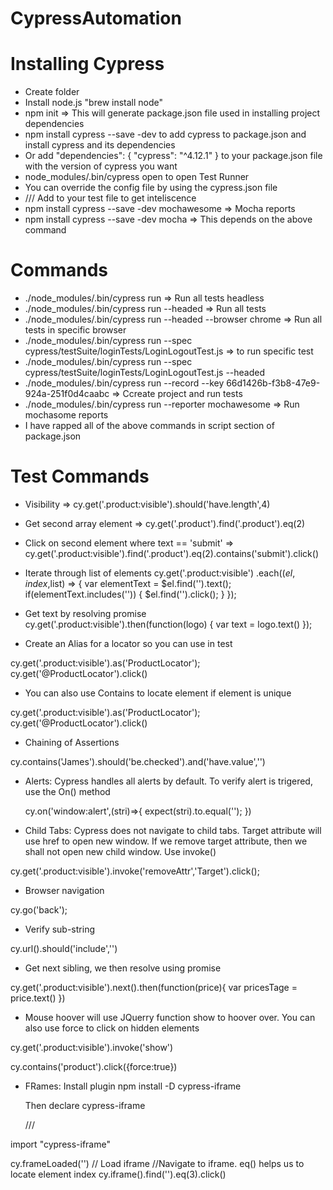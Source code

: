 # CypressAutomation

# Installing Cypress 

* Create folder
* Install node.js  "brew install node"
* npm init => This will generate package.json file used in installing project dependencies
* npm install cypress --save -dev to add cypress to package.json and install cypress and its dependencies
* Or add "dependencies": {
    "cypress": "^4.12.1"
  } to your package.json file with the version of cypress you want
* node_modules/.bin/cypress open to open Test Runner
* You can override the config file by using the cypress.json file
* /// <reference types="Cypress" /> Add to your test file to get inteliscence 
* npm install cypress --save -dev mochawesome => Mocha reports
* npm install cypress --save -dev mocha => This depends on the above command


# Commands

* ./node_modules/.bin/cypress run => Run all tests headless
* ./node_modules/.bin/cypress run --headed => Run all tests 
* ./node_modules/.bin/cypress run --headed --browser chrome => Run all tests in specific browser
* ./node_modules/.bin/cypress run --spec cypress/testSuite/loginTests/LoginLogoutTest.js => to run specific test
* ./node_modules/.bin/cypress run --spec cypress/testSuite/loginTests/LoginLogoutTest.js --headed
* ./node_modules/.bin/cypress run --record --key 66d1426b-f3b8-47e9-924a-251f0d4caabc  => Ccreate project and run tests 
* ./node_modules/.bin/cypress run --reporter mochawesome => Run mochasome reports
* I have rapped all of the above commands in script section of package.json

# Test Commands

* Visibility => cy.get('.product:visible').should('have.length',4)
* Get second array element => cy.get('.product').find('.product').eq(2)
* Click on second element where text == 'submit' => cy.get('.product:visible').find('.product').eq(2).contains('submit').click()
* Iterate through list of elements
    cy.get('.product:visible')
            .each(($el,index,$list) => {
                var elementText = $el.find('').text();
                if(elementText.includes(''))
                {
                    $el.find('').click();
                }
            });

* Get text by resolving promise
    cy.get('.product:visible').then(function(logo)
            {
            var text = logo.text()
            });

* Create an Alias for a locator so you can use in test

 cy.get('.product:visible').as('ProductLocator');
 cy.get('@ProductLocator').click()

 * You can also use Contains to locate element if element is unique

  cy.get('.product:visible').as('ProductLocator');
  cy.get('@ProductLocator').click()

* Chaining of Assertions 

cy.contains('James').should('be.checked').and('have.value','')

* Alerts: Cypress handles all alerts by default. To verify alert is trigered, use the On() method

  cy.on('window:alert',(stri)=>{
           expect(stri).to.equal('');
        })

* Child Tabs: Cypress does not navigate to child tabs. Target attribute will use href to open new window. If we remove target attribute, then we shall not open new child window. Use invoke()

 cy.get('.product:visible').invoke('removeAttr','Target').click();

* Browser navigation

cy.go('back');

* Verify sub-string

cy.url().should('include','')

* Get next sibling, we then resolve using promise

 cy.get('.product:visible').next().then(function(price){
           var pricesTage = price.text()
        })


* Mouse hoover will use JQuerry function show to hoover over. You can also use force to click on hidden elements

cy.get('.product:visible').invoke('show')

 cy.contains('product').click({force:true})

* FRames: Install plugin
  npm install -D cypress-iframe

  Then declare  cypress-iframe

  /// <reference types="cypress-iframe" />

import "cypress-iframe"

 cy.frameLoaded('') // Load iframe
 //Navigate to iframe. eq() helps us to locate element index
 cy.iframe().find('').eq(3).click()


 